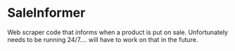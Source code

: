 # SaleInformer
Web scraper code that informs when a product is put on sale. Unfortunately needs to be running 24/7.... will have to work on that in the future.
